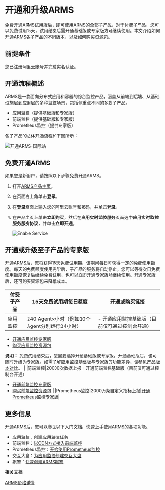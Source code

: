 # 开通和升级ARMS

免费开通ARMS试用版后，即可使用ARMS的全部子产品。对于付费子产品，您可以免费试用15天，试用结束后需开通基础版或专家版方可继续使用。本文介绍如何开通ARMS各子产品的不同版本，以及如何购买资源包。

## 前提条件

您已注册阿里云账号并完成实名认证。

## 开通流程概述

ARMS是一款面向分布式应用和容器的综合监控产品，涵盖从前端到后端、从基础设施层到应用层的多种监控场景，包括侧重点不同的多款子产品。

-   应用监控（提供基础版和专家版）
-   前端监控（提供基础版和专家版）
-   Prometheus监控（提供专家版）

各子产品的总体开通流程如下图所示：

![开通ARMS-国际站](https://static-aliyun-doc.oss-accelerate.aliyuncs.com/assets/img/zh-CN/5360994061/p139177.png)

## 免费开通ARMS

如果您是新用户，请按照以下步骤免费开通ARMS。

1.  打开[ARMS产品主页](https://www.alibabacloud.com/product/arms)。
2.  在页面右上角单击**登录**。
3.  在**登录**页面上输入您的阿里云账号和密码，并单击**登录**。
4.  在产品主页上单击**立即购买**，然后在**应用实时监控服务**页面选中**应用实时监控服务服务协议**，并单击**立即开通**。

    ![Enable Service](https://static-aliyun-doc.oss-accelerate.aliyuncs.com/assets/img/zh-CN/4326127951/p43472.png)


## 开通或升级至子产品的专家版

开通ARMS后，您将获得15天免费试用期，该期间每日可获得一定的免费使用额度。每天的免费额度使用完毕后，子产品的服务将自动停止。您可以等待次日免费使用额度恢复后继续免费试用，也可以立即开通专家版以继续使用。开通专家版后，还可购买资源包来降低成本。

|付费子产品|15天免费试用期每日额度|开通或购买链接|
|-----|------------|-------|
|应用监控|240 Agent×小时（例如10个Agent分别运行24小时）|-   开通应用监控基础版（目前仅可通过控制台开通）
-   [开通应用监控专家版](https://common-buy-intl.alibabacloud.com/?commodityCode=arms_app_post_intl#/buy)
-   [购买应用监控资源包](https://common-buy-intl.alibabacloud.com/?commodityCode=arms_app_bag_intl#/buy)

**说明：** 免费试用结束后，您需要选择开通基础版或专家版。开通基础版后，也可随时升级为专家版。如需了解应用监控基础版与专家版的功能差异，请参见[产品版本对比](/intl.zh-CN/产品定价/产品版本对比.md)。 |
|前端监控|20000次数据上报|-   开通前端监控基础版（目前仅可通过控制台开通）
-   [开通前端监控专家版](https://common-buy-intl.alibabacloud.com/?commodityCode=arms_web_post_intl#/buy)
-   [购买前端监控资源包](https://common-buy-intl.alibabacloud.com/?commodityCode=arms_web_bag_intl#/buy) |
|Prometheus监控|2000万条自定义指标上报|[开通Prometheus监控专家版](https://common-buy-intl.alibabacloud.com/?commodityCode=arms_promethues_public_intl#/open)|

## 更多信息

开通ARMS后，您可以参见以下入门文档，快速上手使用ARMS的各项功能。

-   应用监控：[创建应用监控任务](/intl.zh-CN/快速入门/创建应用监控任务.md)
-   前端监控：[以CDN方式接入前端监控](/intl.zh-CN/前端监控/接入前端监控/Web场景/以CDN方式接入前端监控.md)
-   Prometheus监控：[开始使用Prometheus监控]()
-   交互大盘：[为应用监控创建交互大盘](/intl.zh-CN/快速入门/为应用监控创建交互大盘.md)
-   报警：[快速创建ARMS报警](/intl.zh-CN/快速入门/快速创建ARMS报警.md)

**相关文档**  


[ARMS价格详情](https://www.alibabacloud.com/product/arms/pricing)


